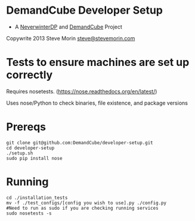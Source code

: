 DemandCube Developer Setup
====
- A [NeverwinterDP](https://github.com/DemandCube/NeverwinterDP) and [DemandCube](https://github.com/DemandCube) Project

Copywrite 2013 Steve Morin <steve@stevemorin.com>

Tests to ensure machines are set up correctly
====
Requires nosetests. (https://nose.readthedocs.org/en/latest/)

Uses nose/Python to check binaries, file existence, and package versions


Prereqs
===
```
git clone git@github.com:DemandCube/developer-setup.git
cd developer-setup
./setup.sh
sudo pip install nose
```

Running
===
```
cd ./installation_tests
mv -f ./test_configs/[config you wish to use].py ./config.py
#Need to run as sudo if you are checking running services
sudo nosetests -s
```
